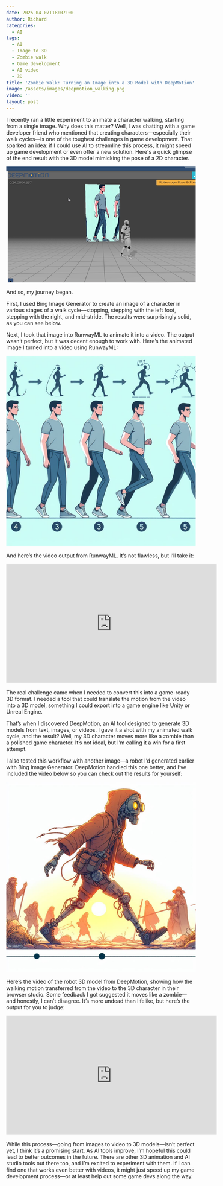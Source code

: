 ```yaml
---
date: 2025-04-07T18:07:00
author: Richard
categories:
  - AI
tags:
  - AI
  - Image to 3D
  - Zombie walk
  - Game development
  - AI video
  - 3D
title: 'Zombie Walk: Turning an Image into a 3D Model with DeepMotion'
image: /assets/images/deepmotion_walking.png
video: ''
layout: post
---
```

I recently ran a little experiment to animate a character walking, starting from a single image. Why does this matter? Well, I was chatting with a game developer friend who mentioned that creating characters—especially their walk cycles—is one of the toughest challenges in game development. That sparked an idea: if I could use AI to streamline this process, it might speed up game development or even offer a new solution. Here's a quick glimpse of the end result with the 3D model mimicking the pose of a 2D character.

![3D model in front of a screen showing a 2D character with right leg in front](/assets/images/deepmotion_walking.png "3D model in front of a screen showing a 2D character with right leg in front")

And so, my journey began. 

First, I used Bing Image Generator to create an image of a character in various stages of a walk cycle—stopping, stepping with the left foot, stepping with the right, and mid-stride. The results were surprisingly solid, as you can see below.

Next, I took that image into RunwayML to animate it into a video. The output wasn’t perfect, but it was decent enough to work with. Here’s the animated image I turned into a video using RunwayML:

![Walk cycles of a male character generated by Bing Image Generator](/assets/images/walk_cycles_blue.jpeg "Walk cycles of a male character generated by Bing Image Generator")

And here’s the video output from RunwayML. It’s not flawless, but I’ll take it:

<iframe width="560" height="315" src="https://www.youtube.com/embed/8KvsI3cwhH8" frameborder="0" allow="accelerometer; autoplay; encrypted-media; gyroscope; picture-in-picture" allowfullscreen></iframe>

The real challenge came when I needed to convert this into a game-ready 3D format. I needed a tool that could translate the motion from the video into a 3D model, something I could export into a game engine like Unity or Unreal Engine.

That’s when I discovered DeepMotion, an AI tool designed to generate 3D models from text, images, or videos. I gave it a shot with my animated walk cycle, and the result? Well, my 3D character moves more like a zombie than a polished game character. It’s not ideal, but I’m calling it a win for a first attempt.

I also tested this workflow with another image—a robot I’d generated earlier with Bing Image Generator. DeepMotion handled this one better, and I’ve included the video below so you can check out the results for yourself:

![Robot walking in the sunset generated by Bing](/assets/images/robot_walking_bing.jpeg "Robot walking in the sunset generated by Bing")

Here’s the video of the robot 3D model from DeepMotion, showing how the walking motion transferred from the video to the 3D character in their browser studio. Some feedback I got suggested it moves like a zombie—and honestly, I can’t disagree. It’s more undead than lifelike, but here’s the output for you to judge:

<iframe width="560" height="315" src="https://www.youtube.com/embed/7ELLY7xnZvI" frameborder="0" allow="accelerometer; autoplay; encrypted-media; gyroscope; picture-in-picture" allowfullscreen></iframe>

While this process—going from images to video to 3D models—isn’t perfect yet, I think it’s a promising start. As AI tools improve, I’m hopeful this could lead to better outcomes in the future. There are other 3D animation and AI studio tools out there too, and I’m excited to experiment with them. If I can find one that works even better with videos, it might just speed up my game development process—or at least help out some game devs along the way.
